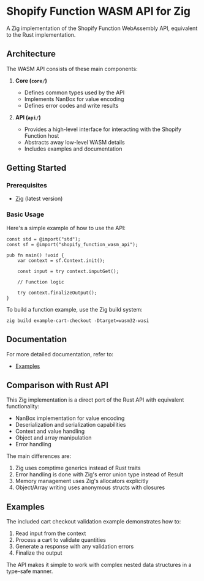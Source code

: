 # Shopify Function WASM API for Zig

A Zig implementation of the Shopify Function WebAssembly API, equivalent to the Rust implementation.

## Architecture

The WASM API consists of these main components:

1. **Core (`core/`)**
   - Defines common types used by the API
   - Implements NanBox for value encoding
   - Defines error codes and write results

2. **API (`api/`)**
   - Provides a high-level interface for interacting with the Shopify Function host
   - Abstracts away low-level WASM details
   - Includes examples and documentation

## Getting Started

### Prerequisites

- [Zig](https://ziglang.org/download/) (latest version)

### Basic Usage

Here's a simple example of how to use the API:

```zig
const std = @import("std");
const sf = @import("shopify_function_wasm_api");

pub fn main() !void {
    var context = sf.Context.init();
    
    const input = try context.inputGet();
    
    // Function logic
    
    try context.finalizeOutput();
}
```

To build a function example, use the Zig build system:

```shell
zig build example-cart-checkout -Dtarget=wasm32-wasi
```

## Documentation

For more detailed documentation, refer to:

- [Examples](./api/examples)

## Comparison with Rust API

This Zig implementation is a direct port of the Rust API with equivalent functionality:

- NanBox implementation for value encoding
- Deserialization and serialization capabilities
- Context and value handling
- Object and array manipulation
- Error handling

The main differences are:

1. Zig uses comptime generics instead of Rust traits
2. Error handling is done with Zig's error union type instead of Result
3. Memory management uses Zig's allocators explicitly
4. Object/Array writing uses anonymous structs with closures

## Examples

The included cart checkout validation example demonstrates how to:

1. Read input from the context
2. Process a cart to validate quantities
3. Generate a response with any validation errors
4. Finalize the output

The API makes it simple to work with complex nested data structures in a type-safe manner.